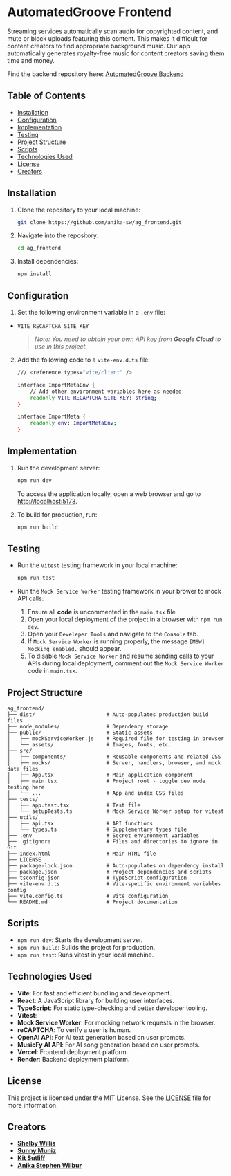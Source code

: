 # AutomatedGroove Frontend

Streaming services automatically scan audio for copyrighted content, and mute or block uploads featuring this content. This makes it difficult for content creators to find appropriate background music. Our app automatically generates royalty-free music for content creators saving them time and money. 

Find the backend repository here: [AutomatedGroove Backend](https://github.com/anika-sw/ag_backend)


## Table of Contents

- [Installation](#installation)
- [Configuration](#configuration)
- [Implementation](#implementation)
- [Testing](#testing)
- [Project Structure](#project-structure)
- [Scripts](#scripts)
- [Technologies Used](#technologies-used)
- [License](#license)
- [Creators](#creators)

## Installation
1. Clone the repository to your local machine:
    ```sh
    git clone https://github.com/anika-sw/ag_frontend.git
    ```
2. Navigate into the repository:
	```sh
    cd ag_frontend
	```
3. Install dependencies:
    ```sh
    npm install
    ```


## Configuration

1. Set the following environment variable in a `.env` file:

-  `VITE_RECAPTCHA_SITE_KEY`

    >_Note: You need to obtain your own API key from **Google Cloud** to use in this project._


2. Add the following code to a `vite-env.d.ts` file:
    ```sh
    /// <reference types="vite/client" />

    interface ImportMetaEnv {
        // Add other environment variables here as needed
        readonly VITE_RECAPTCHA_SITE_KEY: string;
    }

    interface ImportMeta {
        readonly env: ImportMetaEnv;
    }
    ```

## Implementation

1. Run the development server:
    ```sh
    npm run dev
    ```

   To access the application locally, open a web browser and go to [http://localhost:5173](http://localhost:5173).

2. To build for production, run:
    ```sh
    npm run build
    ```

## Testing

- Run the `vitest` testing framework in your local machine:
    ```sh
    npm run test
    ```

- Run the `Mock Service Worker` testing framework in your brower to mock API calls:
  1. Ensure all **code** is uncommented in the `main.tsx` file
  2. Open your local deployment of the project in a browser with `npm run dev`.
  3. Open your `Develeper Tools` and navigate to the `Console` tab.
  4. If `Mock Service Worker` is running properly, the message `[MSW] Mocking enabled.` should appear.
  5. To disable `Mock Service Worker` and resume sending calls to your APIs during local deployment, comment out the `Mock Service Worker` code in `main.tsx`. 


## Project Structure

```plaintext
ag_frontend/
├── dist/                       # Auto-populates production build files
├── node_modules/               # Dependency storage
├── public/                     # Static assets
│   ├── mockServiceWorker.js    # Required file for testing in browser
│   └── assets/                 # Images, fonts, etc.
├── src/
│   ├── components/             # Reusable components and related CSS
│   ├── mocks/                  # Server, handlers, browser, and mock data files
│   ├── App.tsx                 # Main application component
│   ├── main.tsx                # Project root - toggle dev mode testing here
│   └── ...                     # App and index CSS files
├── tests/                      
│   ├── app.test.tsx            # Test file
│   └── setupTests.ts           # Mock Service Worker setup for vitest
├── utils/                      
│   ├── api.tsx                 # API functions
│   └── types.ts                # Supplementary types file
├── .env                        # Secret environment variables
├── .gitignore                  # Files and directories to ignore in Git
├── index.html                  # Main HTML file
├── LICENSE                     
├── package-lock.json           # Auto-populates on dependency install
├── package.json                # Project dependencies and scripts
├── tsconfig.json               # TypeScript configuration
├── vite-env.d.ts               # Vite-specific environment variables config
├── vite.config.ts              # Vite configuration
└── README.md                   # Project documentation
```

## Scripts

- `npm run dev`: Starts the development server.
- `npm run build`: Builds the project for production.
- `npm run test`: Runs vitest in your local machine.


## Technologies Used
- **Vite**: For fast and efficient bundling and development.
- **React**: A JavaScript library for building user interfaces.
- **TypeScript**: For static type-checking and better developer tooling.
- **Vitest**: 
- **Mock Service Worker**: For mocking network requests in the browser.
- **reCAPTCHA**: To verify a user is human.
- **OpenAI API**: For AI text generation based on user prompts.
- **MusicFy AI API**: For AI song generation based on user prompts.
- **Vercel**: Frontend deployment platform.
- **Render**: Backend deployment platform.


## License
This project is licensed under the MIT License. See the [LICENSE](LICENSE) file for more information.


## Creators
- [**Shelby Willis**](https://www.linkedin.com/in/shelby-willis-57004a234/)
- [**Sunny Muniz**](https://www.linkedin.com/in/sunny-muniz-4838b8235/)
- [**Kit Sutliff**](https://www.linkedin.com/in/kit-sutliff/)
- [**Anika Stephen Wilbur**](https://www.linkedin.com/in/anika-stephen-wilbur/)
